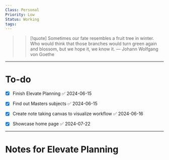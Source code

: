 ```yaml
---
Class: Personal
Priority: Low
Status: Working
tags: 
---
```

> > [!quote] Sometimes our fate resembles a fruit tree in winter. Who would think that those branches would turn green again and blossom, but we hope it, we know it.
> — Johann Wolfgang von Goethe

---
# To-do
- [x] Finish Elevate Planning ✅ 2024-06-15
- [x] Find out Masters subjects ✅ 2024-06-15
- [x] Create note taking canvas to visualize workflow ✅ 2024-06-16
- [x] Showcase home page ✅ 2024-07-22


---
# Notes for Elevate Planning

